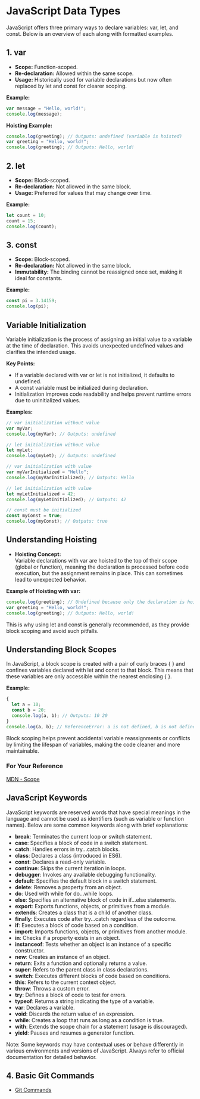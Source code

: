 # JavaScript Data Types

JavaScript offers three primary ways to declare variables: var, let, and const. Below is an overview of each along with formatted examples.

## 1. var

- **Scope:** Function-scoped.
- **Re-declaration:** Allowed within the same scope.
- **Usage:** Historically used for variable declarations but now often replaced by let and const for clearer scoping.

**Example:**

```js
var message = "Hello, world!";
console.log(message);
```

**Hoisting Example:**

```js
console.log(greeting); // Outputs: undefined (variable is hoisted)
var greeting = "Hello, world!";
console.log(greeting); // Outputs: Hello, world!
```

## 2. let

- **Scope:** Block-scoped.
- **Re-declaration:** Not allowed in the same block.
- **Usage:** Preferred for values that may change over time.

**Example:**

```js
let count = 10;
count = 15;
console.log(count);
```

## 3. const

- **Scope:** Block-scoped.
- **Re-declaration:** Not allowed in the same block.
- **Immutability:** The binding cannot be reassigned once set, making it ideal for constants.

**Example:**

```js
const pi = 3.14159;
console.log(pi);
```

## Variable Initialization

Variable initialization is the process of assigning an initial value to a variable at the time of declaration. This avoids unexpected undefined values and clarifies the intended usage.

**Key Points:**

- If a variable declared with var or let is not initialized, it defaults to undefined.
- A const variable must be initialized during declaration.
- Initialization improves code readability and helps prevent runtime errors due to uninitialized values.

**Examples:**

```js
// var initialization without value
var myVar;
console.log(myVar); // Outputs: undefined

// let initialization without value
let myLet;
console.log(myLet); // Outputs: undefined

// var initialization with value
var myVarInitialized = "Hello";
console.log(myVarInitialized); // Outputs: Hello

// let initialization with value
let myLetInitialized = 42;
console.log(myLetInitialized); // Outputs: 42

// const must be initialized
const myConst = true;
console.log(myConst); // Outputs: true
```

## Understanding Hoisting

- **Hoisting Concept:**  
   Variable declarations with var are hoisted to the top of their scope (global or function), meaning the declaration is processed before code execution, but the assignment remains in place. This can sometimes lead to unexpected behavior.

**Example of Hoisting with var:**

```js
console.log(greeting); // Undefined because only the declaration is hoisted
var greeting = "Hello, world!";
console.log(greeting); // Outputs: Hello, world!
```

This is why using let and const is generally recommended, as they provide block scoping and avoid such pitfalls.

## Understanding Block Scopes

In JavaScript, a block scope is created with a pair of curly braces { } and confines variables declared with let and const to that block. This means that these variables are only accessible within the nearest enclosing { }.

**Example:**

```js
{
  let a = 10;
  const b = 20;
  console.log(a, b); // Outputs: 10 20
}
console.log(a, b); // ReferenceError: a is not defined, b is not defined
```

Block scoping helps prevent accidental variable reassignments or conflicts by limiting the lifespan of variables, making the code cleaner and more maintainable.

### For Your Reference

[MDN - Scope](https://developer.mozilla.org/en-US/docs/Glossary/Scope)

## JavaScript Keywords

JavaScript keywords are reserved words that have special meanings in the language and cannot be used as identifiers (such as variable or function names). Below are some common keywords along with brief explanations:

- **break**: Terminates the current loop or switch statement.
- **case**: Specifies a block of code in a switch statement.
- **catch**: Handles errors in try...catch blocks.
- **class**: Declares a class (introduced in ES6).
- **const**: Declares a read-only variable.
- **continue**: Skips the current iteration in loops.
- **debugger**: Invokes any available debugging functionality.
- **default**: Specifies the default block in a switch statement.
- **delete**: Removes a property from an object.
- **do**: Used with while for do...while loops.
- **else**: Specifies an alternative block of code in if...else statements.
- **export**: Exports functions, objects, or primitives from a module.
- **extends**: Creates a class that is a child of another class.
- **finally**: Executes code after try...catch regardless of the outcome.
- **if**: Executes a block of code based on a condition.
- **import**: Imports functions, objects, or primitives from another module.
- **in**: Checks if a property exists in an object.
- **instanceof**: Tests whether an object is an instance of a specific constructor.
- **new**: Creates an instance of an object.
- **return**: Exits a function and optionally returns a value.
- **super**: Refers to the parent class in class declarations.
- **switch**: Executes different blocks of code based on conditions.
- **this**: Refers to the current context object.
- **throw**: Throws a custom error.
- **try**: Defines a block of code to test for errors.
- **typeof**: Returns a string indicating the type of a variable.
- **var**: Declares a variable.
- **void**: Discards the return value of an expression.
- **while**: Creates a loop that runs as long as a condition is true.
- **with**: Extends the scope chain for a statement (usage is discouraged).
- **yield**: Pauses and resumes a generator function.

Note: Some keywords may have contextual uses or behave differently in various environments and versions of JavaScript. Always refer to official documentation for detailed behavior.

## 4. Basic Git Commands

- [Git Commands](/GIT_CMDS.md)
